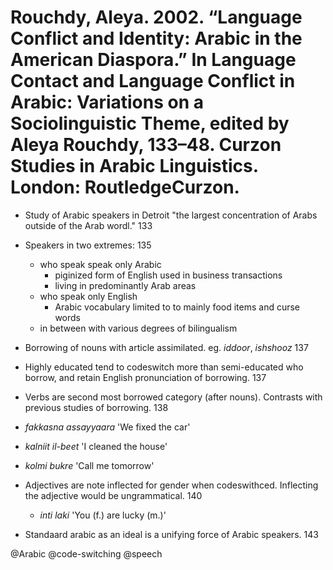 # Rouchdy, Aleya. 2002. “Language Conflict and Identity: Arabic in the American Diaspora.” In Language Contact and Language Conflict in Arabic: Variations on a Sociolinguistic Theme, edited by Aleya Rouchdy, 133–48. Curzon Studies in Arabic Linguistics. London: RoutledgeCurzon.

- Study of Arabic speakers in Detroit "the largest concentration of Arabs outside of the Arab wordl." 133

- Speakers in two extremes: 135
  - who speak speak only Arabic
    - piginized form of English used in business transactions
    - living in predominantly Arab areas
  - who speak only English
    - Arabic vocabulary limited to to mainly food items and curse words
  - in between with various degrees of bilingualism

- Borrowing of nouns with article assimilated. eg. *iddoor*, *ishshooz* 137

- Highly educated tend to codeswitch more than semi-educated who borrow, and retain English pronunciation of borrowing. 137

- Verbs are second most borrowed category (after nouns). Contrasts with previous studies of borrowing. 138
 - *fakkasna assayyaara* 'We fixed the car'
 - *kalniit il-beet* 'I cleaned the house'
 - *kolmi bukre* 'Call me tomorrow'

- Adjectives are note inflected for gender when codeswithced. Inflecting the adjective would be ungrammatical. 140
  - *inti laki* 'You (f.) are lucky (m.)'

- Standaard arabic as an ideal is a unifying force of Arabic speakers. 143

@Arabic
@code-switching
@speech
